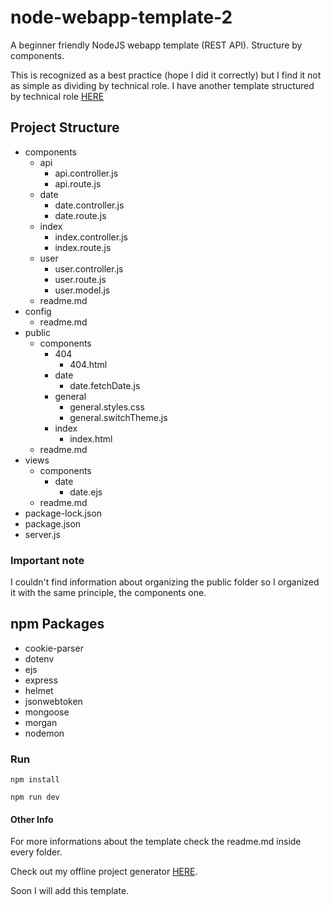 # node-webapp-template-2
A beginner friendly NodeJS webapp template (REST API). Structure by components. 

This is recognized as a best practice (hope I did it correctly) but I find it not as simple as dividing by technical role. I have another template structured by technical role [HERE](https://github.com/f0lg0/node-webapp-template-1/blob/master/app/routes/date.js)

## Project Structure

* components
  * api
    * api.controller.js
    * api.route.js
  * date
    * date.controller.js
    * date.route.js
  * index
    * index.controller.js
    * index.route.js
  * user
    * user.controller.js
    * user.route.js
    * user.model.js
  * readme.md
* config
  * readme.md
* public
  * components
    * 404
      * 404.html
    * date
      * date.fetchDate.js
    * general
      * general.styles.css
      * general.switchTheme.js
    * index
      * index.html
  * readme.md
* views
  * components
    * date
      * date.ejs
  * readme.md
* package-lock.json
* package.json
* server.js



### Important note

I couldn't find information about organizing the public folder so I organized it with the same principle, the components one. 

## npm Packages

* cookie-parser
* dotenv
* ejs
* express
* helmet
* jsonwebtoken
* mongoose
* morgan
* nodemon

### Run

```
npm install
```

```
npm run dev
```

#### Other Info

For more informations about the template check the readme.md inside every folder.

Check out my offline project generator [HERE](https://github.com/f0lg0/snpgen/).

Soon I will add this template.